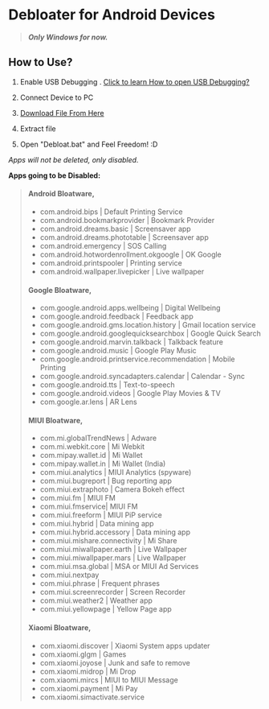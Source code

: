 
# Debloater for Android Devices

> ***Only Windows for now.***

## How to Use?
1. Enable USB Debugging . <a id="raw-url" href="https://www.microfocus.com/documentation/silk-test/210/en/silktestworkbench-help-en/index.html?t=GUID-BE1EA2BA-EFF2-4B2D-8F09-4BEE0947DFB2.html"> Click to learn How to open USB Debugging?</a>

2. Connect Device to PC

3. <a id="raw-url" href="https://github.com/siimsek/debloater/releases/">Download File From Here</a>

4. Extract file

5. Open "Debloat.bat" and Feel Freedom! :D

*Apps will not be deleted, only disabled.*

****Apps going to be Disabled:****

> #### Android Bloatware,
> - com.android.bips | Default Printing Service
> - com.android.bookmarkprovider | Bookmark Provider
> - com.android.dreams.basic | Screensaver app
> - com.android.dreams.phototable | Screensaver app
> - com.android.emergency | SOS Calling
> - com.android.hotwordenrollment.okgoogle | OK Google
> - com.android.printspooler | Printing service
> - com.android.wallpaper.livepicker | Live wallpaper
> #### Google Bloatware,
> - com.google.android.apps.wellbeing | Digital Wellbeing
> - com.google.android.feedback | Feedback app
> - com.google.android.gms.location.history | Gmail location service
> - com.google.android.googlequicksearchbox | Google Quick Search
> - com.google.android.marvin.talkback | Talkback feature
> - com.google.android.music | Google Play Music
> - com.google.android.printservice.recommendation | Mobile Printing
> - com.google.android.syncadapters.calendar | Calendar - Sync
> - com.google.android.tts | Text-to-speech
> - com.google.android.videos | Google Play Movies & TV
> - com.google.ar.lens | AR Lens
> #### MIUI Bloatware,
> 
> - com.mi.globalTrendNews | Adware
> - com.mi.webkit.core | Mi Webkit
> - com.mipay.wallet.id | Mi Wallet
> - com.mipay.wallet.in | Mi Wallet (India)
> - com.miui.analytics | MIUI Analytics (spyware)
> - com.miui.bugreport | Bug reporting app
> - com.miui.extraphoto | Camera Bokeh effect
> - com.miui.fm | MIUI FM
> - com.miui.fmservice| MIUI FM
> - com.miui.freeform | MIUI PiP service
> - com.miui.hybrid | Data mining app
> - com.miui.hybrid.accessory | Data mining app
> - com.miui.mishare.connectivity | Mi Share
> - com.miui.miwallpaper.earth | Live Wallpaper
> - com.miui.miwallpaper.mars | Live Wallpaper
> - com.miui.msa.global | MSA or MIUI Ad Services
> - com.miui.nextpay
> - com.miui.phrase | Frequent phrases
> - com.miui.screenrecorder | Screen Recorder
> - com.miui.weather2 | Weather app
> - com.miui.yellowpage | Yellow Page app
> #### Xiaomi Bloatware,
> - com.xiaomi.discover | Xiaomi System apps updater
> - com.xiaomi.glgm | Games
> - com.xiaomi.joyose | Junk and safe to remove
> - com.xiaomi.midrop | Mi Drop
> - com.xiaomi.mircs | MIUI to MIUI Message
> - com.xiaomi.payment | Mi Pay
> - com.xiaomi.simactivate.service
